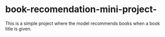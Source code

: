 # book-recomendation-mini-project-
This is a simple project where the model recommends books when a book title is given.
